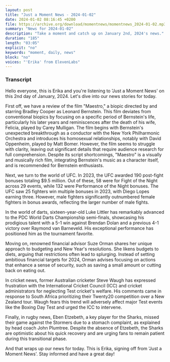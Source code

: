 ```yaml
---
layout: post
title: "Just a Moment News - 2024-01-02"
date: 2024-01-02 08:16:45 +0200
file: https://archive.org/download/momentnews/momentnews_2024-01-02.mp3
summary: "News for 2024-01-02"
description: "Take a moment and catch up on January 2nd, 2024's news."
duration: "185"
length: "03:05"
explicit: "no"
keywords: "moment, daily, news"
block: "no"
voices: "'Erika' from ElevenLabs"
---
```


### Transcript

Hello everyone, this is Erika and you're listening to 'Just a Moment News' on this 2nd day of January, 2024. Let's dive into our news stories for today.

First off, we have a review of the film "Maestro," a biopic directed by and starring Bradley Cooper as Leonard Bernstein. This film deviates from conventional biopics by focusing on a specific period of Bernstein's life, particularly his later years and reminiscences after the death of his wife, Felicia, played by Carey Mulligan. The film begins with Bernstein's unexpected breakthrough as a conductor with the New York Philharmonic Orchestra and introduces his homosexual relationships, notably with David Oppenheim, played by Matt Bomer. However, the film seems to struggle with clarity, leaving out significant details that require audience research for full comprehension. Despite its script shortcomings, "Maestro" is a visually and musically rich film, integrating Bernstein's music as a character itself, and is recommended for Bernstein enthusiasts.

Next, we turn to the world of UFC. In 2023, the UFC awarded 190 post-fight bonuses totaling $9.5 million. Out of these, 58 were for Fight of the Night across 29 events, while 132 were Performance of the Night bonuses. The UFC saw 25 fighters win multiple bonuses in 2023, with Diego Lopes earning three. However, male fighters significantly outnumbered female fighters in bonus awards, reflecting the larger number of male fights.

In the world of darts, sixteen-year-old Luke Littler has remarkably advanced to the PDC World Darts Championship semi-finals, showcasing his prodigious talent with a 5-1 win against Brendan Dolan and a previous 4-1 victory over Raymond van Barneveld. His exceptional performance has positioned him as the tournament favorite.

Moving on, renowned financial advisor Suze Orman shares her unique approach to budgeting and New Year's resolutions. She likens budgets to diets, arguing that restrictions often lead to splurging. Instead of setting ambitious financial targets for 2024, Orman advises focusing on actions that enhance a sense of security, such as saving a small amount or cutting back on eating out.

In cricket news, former Australian cricketer Steve Waugh has expressed frustration with the International Cricket Council (ICC) and cricket administrators for neglecting Test cricket's welfare. His comments came in response to South Africa prioritizing their Twenty20 competition over a New Zealand tour. Waugh fears this trend will adversely affect major Test events like the Boxing Day Test and urged the ICC to intervene.

Finally, in rugby news, Eben Etzebeth, a key player for the Sharks, missed their game against the Stormers due to a stomach complaint, as explained by head coach John Plumtree. Despite the absence of Etzebeth, the Sharks are optimistic about his quick recovery and are urging fans to remain patient during this transitional phase.

And that wraps up our news for today. This is Erika, signing off from 'Just a Moment News'. Stay informed and have a great day!
